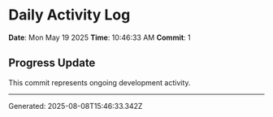 # Daily Activity Log

**Date**: Mon May 19 2025
**Time**: 10:46:33 AM
**Commit**: 1

## Progress Update

This commit represents ongoing development activity.

---
Generated: 2025-08-08T15:46:33.342Z
